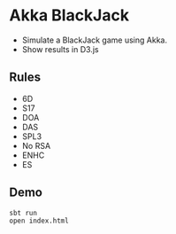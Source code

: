 # Akka BlackJack

* Simulate a BlackJack game using Akka.
* Show results in D3.js


## Rules

* 6D
* S17
* DOA
* DAS
* SPL3
* No RSA
* ENHC
* ES


## Demo

    sbt run
    open index.html

